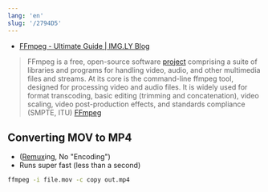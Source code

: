 ```yaml
---
lang: 'en'
slug: '/2794D5'
---
```


- [FFmpeg - Ultimate Guide | IMG.LY Blog](https://img.ly/blog/ultimate-guide-to-ffmpeg/)

> FFmpeg is a free, open-source software [project](./../.././docs/pages/Project.md) comprising a suite of libraries and programs for handling video, audio, and other multimedia files and streams. At its core is the command-line ffmpeg tool, designed for processing video and audio files. It is widely used for format transcoding, basic editing (trimming and concatenation), video scaling, video post-production effects, and standards compliance (SMPTE, ITU) [FFmpeg](https://en.wikipedia.org/wiki/FFmpeg)

## Converting MOV to MP4

- ([Remux](./../.././docs/pages/Remux.md)ing, No "Encoding")
- Runs super fast (less than a second)

```bash
ffmpeg -i file.mov -c copy out.mp4
```

<head>
  <html lang="en-US"/>
</head>
